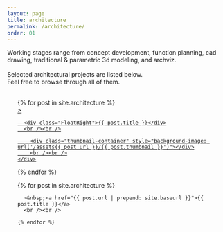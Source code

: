 ```yaml
---
layout: page
title: architecture
permalink: /architecture/
order: 01
---
```


<!-- INSERTED PROJECTS -->
Working stages range from concept development, function planning, cad drawing, traditional & parametric 3d modeling, and archviz.
<br /><br />
Selected architectural projects are listed below.
<br />
Feel free to browse through all of them.
<br /><br />

<ul class="post-list">
  {% for post in site.architecture %}
  <a href="{{ post.url | prepend: site.baseurl }}">
    <div class="thumbnail-wrapper">
      >

      <div class="FloatRight">{{ post.title }}</div>
      <br /><br />

        <div class="thumbnail-container" style="background-image: url('/assets{{ post.url }}/{{ post.thumbnail }}')"></div>
        <br /><br />
    </div>
  </a>
  {% endfor %}
</ul>

<ul class="post-list">
  {% for post in site.architecture %}

      >&nbsp;<a href="{{ post.url | prepend: site.baseurl }}">{{ post.title }}</a>
      <br /><br />

    {% endfor %}
  </ul>

<!-- INSERTED PROJECTS - CLOSED -->
